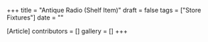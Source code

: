 +++
title = "Antique Radio (Shelf Item)"
draft = false
tags = ["Store Fixtures"]
date = ""

[Article]
contributors = []
gallery = []
+++